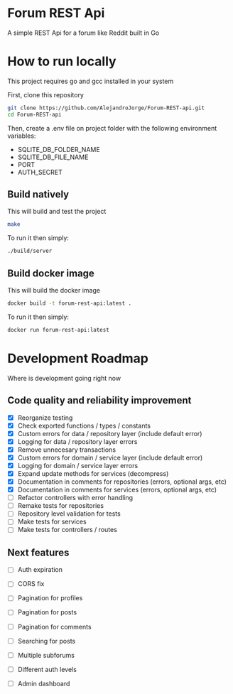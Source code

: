 # Forum REST Api

A simple REST Api for a forum like Reddit built in Go

# How to run locally

This project requires go and gcc installed in your system

First, clone this repository
```bash
git clone https://github.com/AlejandroJorge/Forum-REST-api.git
cd Forum-REST-api
```

Then, create a .env file on project folder with the following environment variables:
- SQLITE_DB_FOLDER_NAME
- SQLITE_DB_FILE_NAME
- PORT
- AUTH_SECRET

## Build natively

This will build and test the project
```bash
make
```

To run it then simply:
```bash
./build/server
```

## Build docker image

This will build the docker image
```bash
docker build -t forum-rest-api:latest .
```

To run it then simply:
```bash
docker run forum-rest-api:latest
```

# Development Roadmap

Where is development going right now

## Code quality and reliability improvement

- [x] Reorganize testing
- [x] Check exported functions / types / constants
- [x] Custom errors for data / repository layer (include default error)
- [x] Logging for data / repository layer errors
- [x] Remove unnecesary transactions
- [x] Custom errors for domain / service layer (include default error)
- [x] Logging for domain / service layer errors
- [x] Expand update methods for services (decompress)
- [x] Documentation in comments for repositories (errors, optional args, etc)
- [x] Documentation in comments for services (errors, optional args, etc)
- [ ] Refactor controllers with error handling
- [ ] Remake tests for repositories
- [ ] Repository level validation for tests
- [ ] Make tests for services
- [ ] Make tests for controllers / routes

## Next features

- [ ] Auth expiration
- [ ] CORS fix
- [ ] Pagination for profiles
- [ ] Pagination for posts
- [ ] Pagination for comments
- [ ] Searching for posts
- [ ] Multiple subforums
- [ ] Different auth levels
- [ ] Admin dashboard

